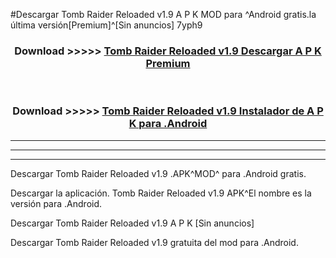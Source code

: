 #Descargar Tomb Raider Reloaded v1.9 A P K MOD para ^Android gratis.la última versión[Premium]^[Sin anuncios] 7yph9



<div align="center">
<h3>Download >>>>> <a href="https://es-web.web.app/?es= Tomb Raider Reloaded v1.9">Tomb Raider Reloaded v1.9 Descargar A P K Premium</a></h3><br>

<h3>Download >>>>> <a href="https://es-web.web.app/?es= Tomb Raider Reloaded v1.9">Tomb Raider Reloaded v1.9 Instalador de A P K para .Android</a></h3>
</div>


----------------------------------------------------------

----------------------------------------------------------

----------------------------------------------------------

Descargar Tomb Raider Reloaded v1.9 .APK^MOD^ para .Android gratis.

Descargar la aplicación. Tomb Raider Reloaded v1.9 APK^El nombre es la versión para .Android.

Descargar Tomb Raider Reloaded v1.9 A P K [Sin anuncios]

Descargar Tomb Raider Reloaded v1.9 gratuita del mod para .Android.
